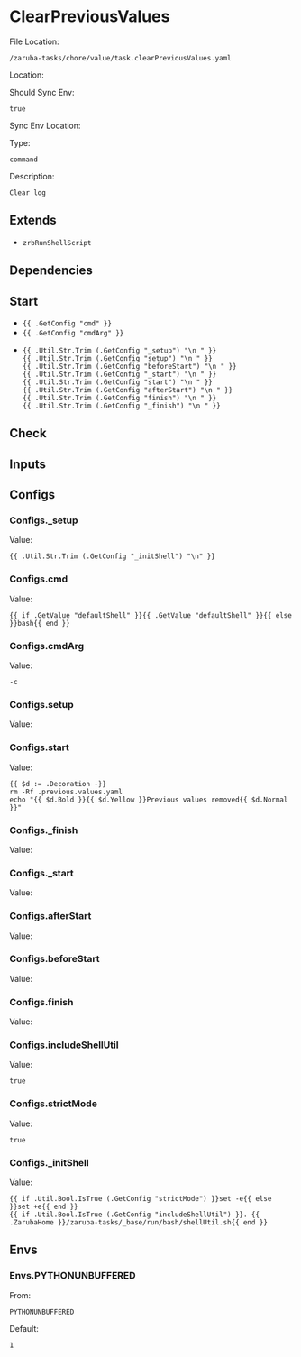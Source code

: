 
# ClearPreviousValues

File Location:

    /zaruba-tasks/chore/value/task.clearPreviousValues.yaml


Location:




Should Sync Env:

    true


Sync Env Location:




Type:

    command


Description:

    Clear log




## Extends

* `zrbRunShellScript`


## Dependencies




## Start

* `{{ .GetConfig "cmd" }}`
* `{{ .GetConfig "cmdArg" }}`
*
    ```
    {{ .Util.Str.Trim (.GetConfig "_setup") "\n " }}
    {{ .Util.Str.Trim (.GetConfig "setup") "\n " }}
    {{ .Util.Str.Trim (.GetConfig "beforeStart") "\n " }}
    {{ .Util.Str.Trim (.GetConfig "_start") "\n " }}
    {{ .Util.Str.Trim (.GetConfig "start") "\n " }}
    {{ .Util.Str.Trim (.GetConfig "afterStart") "\n " }}
    {{ .Util.Str.Trim (.GetConfig "finish") "\n " }}
    {{ .Util.Str.Trim (.GetConfig "_finish") "\n " }}

    ```


## Check




## Inputs


## Configs


### Configs._setup

Value:

    {{ .Util.Str.Trim (.GetConfig "_initShell") "\n" }}



### Configs.cmd

Value:

    {{ if .GetValue "defaultShell" }}{{ .GetValue "defaultShell" }}{{ else }}bash{{ end }}



### Configs.cmdArg

Value:

    -c



### Configs.setup

Value:





### Configs.start

Value:

    {{ $d := .Decoration -}}
    rm -Rf .previous.values.yaml
    echo "{{ $d.Bold }}{{ $d.Yellow }}Previous values removed{{ $d.Normal }}"



### Configs._finish

Value:





### Configs._start

Value:





### Configs.afterStart

Value:





### Configs.beforeStart

Value:





### Configs.finish

Value:





### Configs.includeShellUtil

Value:

    true



### Configs.strictMode

Value:

    true



### Configs._initShell

Value:

    {{ if .Util.Bool.IsTrue (.GetConfig "strictMode") }}set -e{{ else }}set +e{{ end }}
    {{ if .Util.Bool.IsTrue (.GetConfig "includeShellUtil") }}. {{ .ZarubaHome }}/zaruba-tasks/_base/run/bash/shellUtil.sh{{ end }}




## Envs


### Envs.PYTHONUNBUFFERED

From:

    PYTHONUNBUFFERED


Default:

    1